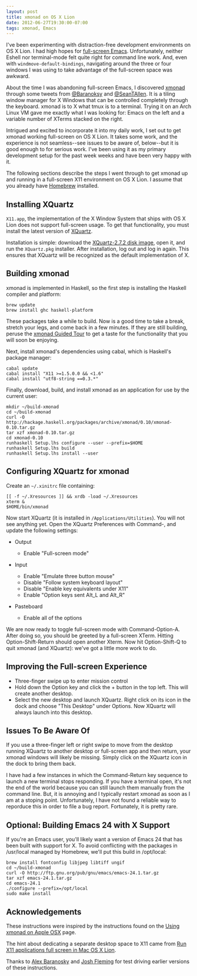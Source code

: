 ```yaml
---
layout: post
title: xmonad on OS X Lion
date: 2012-06-27T19:30:00-07:00
tags: xmonad, Emacs
---
```


I've been experimenting with distraction-free development environments on OS X Lion. I had high hopes for [full-screen Emacs](/2012/04/10/full-screen-emacs-24-for-os-x-lion.html). Unfortunately, neither Eshell nor terminal-mode felt quite right for command line work. And, even with `windmove-default-bindings`, navigating around the three or four windows I was using to take advantage of the full-screen space was awkward.

About the time I was abandoning full-screen Emacs, I discovered [xmonad](http://xmonad.org/) through some tweets from [@Baranoksy](https://twitter.com/Baranosky) and [@SeanTAllen](https://twitter.com/SeanTAllen). It is a tiling window manager for X Windows that can be controlled completely through the keyboard. xmonad is to X what tmux is to a terminal. Trying it on an Arch Linux VM gave me exactly what I was looking for: Emacs on the left and a variable number of XTerms stacked on the right.

Intrigued and excited to incorporate it into my daily work, I set out to get xmonad working full-screen on OS X Lion. It takes some work, and the experience is not seamless--see issues to be aware of, below--but it is good enough to for serious work. I've been using it as my primary development setup for the past week weeks and have been very happy with it.

The following sections describe the steps I went through to get xmonad up and running in a full-screen X11 environment on OS X Lion. I assume that you already have [Homebrew](http://mxcl.github.com/homebrew/) installed. 

## Installing XQuartz
`X11.app`, the implementation of the X Window System that ships with OS X Lion does not support full-screen usage. To get that functionality, you must install the latest version of [XQuartz](http://xquartz.macosforge.org/).

Installation is simple: download the [XQuartz-2.7.2 disk image](http://xquartz.macosforge.org/downloads/SL/XQuartz-2.7.2.dmg), open it, and run the `XQuartz.pkg` installer. After installation, log out and log in again. This ensures that XQuartz will be recognized as the default implementation of X.

## Building xmonad
xmonad is implemented in Haskell, so the first step is installing the Haskell compiler and platform:

    brew update
    brew install ghc haskell-platform

These packages take a while to build. Now is a good time to take a break, stretch your legs, and come back in a few minutes. If they are still building, peruse the [xmonad Guided Tour](http://xmonad.org/tour.html) to get a taste for the functionality that you will soon be enjoying.

Next, install xmonad's dependencies using cabal, which is Haskell's package manager:

    cabal update
    cabal install "X11 >=1.5.0.0 && <1.6"
    cabal install "utf8-string ==0.3.*"

Finally, download, build, and install xmonad as an application for use by the current user:

    mkdir ~/build-xmonad
    cd ~/build-xmonad
    curl -O http://hackage.haskell.org/packages/archive/xmonad/0.10/xmonad-0.10.tar.gz
    tar xzf xmonad-0.10.tar.gz
    cd xmonad-0.10
    runhaskell Setup.lhs configure --user --prefix=$HOME
    runhaskell Setup.lhs build
    runhaskell Setup.lhs install --user

## Configuring XQuartz for xmonad

Create an `~/.xinitrc` file containing:

    [[ -f ~/.Xresources ]] && xrdb -load ~/.Xresources
    xterm &
    $HOME/bin/xmonad

Now start XQuartz (it is installed in `/Applications/Utilities`). You will not see anything yet. Open the XQuartz Preferences with Command-, and update the following settings:

-  Output

    -  Enable "Full-screen mode"

-  Input

    -  Enable "Emulate three button mouse"
    -  Disable "Follow system keyboard layout"
    -  Disable "Enable key equivalents under X11"
    -  Enable "Option keys sent Alt_L and Alt_R"

-  Pasteboard

    -  Enable all of the options

We are now ready to toggle full-screen mode with Command-Option-A. After doing so, you should be greeted by a full-screen XTerm. Hitting Option-Shift-Return should open another Xterm. Now hit Option-Shift-Q to quit xmonad (and XQuartz): we've got a little more work to do.

## Improving the Full-screen Experience

- Three-finger swipe up to enter mission control
- Hold down the Option key and click the + button in the top left. This will create another desktop.
- Select the new desktop and launch XQuartz. Right click on its icon in the dock and choose "This Desktop" under Options. Now XQuartz will always launch into this desktop.

## Issues To Be Aware Of

If you use a three-finger left or right swipe to move from the desktop running XQuartz to another desktop or full-screen app and then return, your xmonad windows will likely be missing. Simply click on the XQuartz icon in the dock to bring them back.

I have had a few instances in which the Command-Return key sequence to launch a new terminal stops responding. If you have a terminal open, it's not the end of the world because you can still launch them manually from the command line. But, it is annoying and I typically restart xmonad as soon as I am at a stoping point. Unfortunately, I have not found a reliable way to reporduce this in order to file a bug report. Fortunately, it is pretty rare.

## Optional: Building Emacs 24 with X Support

If you're an Emacs user, you'll likely want a version of Emacs 24 that has been built with support for X. To avoid conflicting with the packages in /usr/local managed by Homebrew, we'll put this build in /opt/local:

    brew install fontconfig libjpeg libtiff ungif 
    cd ~/build-xmonad
    curl -O http://ftp.gnu.org/pub/gnu/emacs/emacs-24.1.tar.gz
    tar xzf emacs-24.1.tar.gz
    cd emacs-24.1
    ./configure --prefix=/opt/local
    sudo make install

## Acknowledgements

These instructions were inspired by the instructions found on the [Using xmonad on Apple OSX](http://www.haskell.org/haskellwiki/Xmonad/Using_xmonad_on_Apple_OSX) page. 

The hint about dedicating a separate desktop space to X11 came from [Run X11 applications full screen in Mac OS X Lion](http://www.itworld.com/software/243789/run-x11-applications-full-screen-mac-os-x-lion).

Thanks to [Alex Baranosky](https://twitter.com/Baranosky) and [Josh Fleming](https://twitter.com/joshvf) for test driving earlier versions of these instructions.
